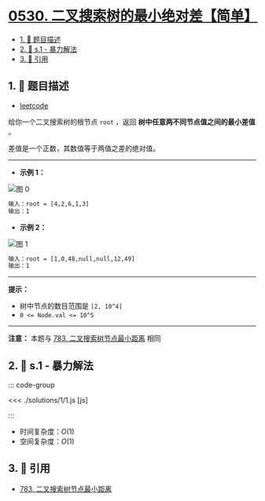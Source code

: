 # [0530. 二叉搜索树的最小绝对差【简单】](https://github.com/tnotesjs/TNotes.leetcode/tree/main/notes/0530.%20%E4%BA%8C%E5%8F%89%E6%90%9C%E7%B4%A2%E6%A0%91%E7%9A%84%E6%9C%80%E5%B0%8F%E7%BB%9D%E5%AF%B9%E5%B7%AE%E3%80%90%E7%AE%80%E5%8D%95%E3%80%91)

<!-- region:toc -->

- [1. 📝 题目描述](#1--题目描述)
- [2. 🎯 s.1 - 暴力解法](#2--s1---暴力解法)
- [3. 🔗 引用](#3--引用)

<!-- endregion:toc -->

## 1. 📝 题目描述

- [leetcode](https://leetcode.cn/problems/minimum-absolute-difference-in-bst/)

给你一个二叉搜索树的根节点 `root` ，返回 **树中任意两不同节点值之间的最小差值** 。

差值是一个正数，其数值等于两值之差的绝对值。

---

- **示例 1：**

![图 0](https://cdn.jsdelivr.net/gh/tnotesjs/imgs@main/2025-09-12-16-41-13.png)

```txt
输入：root = [4,2,6,1,3]
输出：1
```

- **示例 2：**

![图 1](https://cdn.jsdelivr.net/gh/tnotesjs/imgs@main/2025-09-12-16-41-17.png)

```txt
输入：root = [1,0,48,null,null,12,49]
输出：1
```

---

**提示：**

- 树中节点的数目范围是 `[2, 10^4]`
- `0 <= Node.val <= 10^5`

---

**注意：** 本题与 [783. 二叉搜索树节点最小距离][1] 相同

## 2. 🎯 s.1 - 暴力解法

::: code-group

<<< ./solutions/1/1.js [js]

:::

- 时间复杂度：$O(1)$
- 空间复杂度：$O(1)$

## 3. 🔗 引用

- [783. 二叉搜索树节点最小距离][1]

[1]: https://leetcode-cn.com/problems/minimum-distance-between-bst-nodes/
